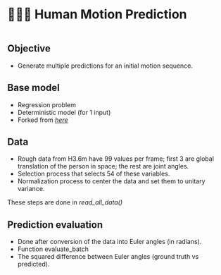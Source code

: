 # 🚶🏽‍♀️ **Human Motion Prediction**

<p align="center">
    <img src=""></img>
</p>


## **Objective**
- Generate multiple predictions for an initial motion sequence.

## **Base model**
- Regression problem
- Deterministic model (for 1 input)
- Forked from <u>_[here]()_</u>

## **Data**
- Rough data from H3.6m have 99 values per frame; first 3 are global translation of the person in space; the rest are joint angles.
- Selection process that selects 54 of these variables.
- Normalization process to center the data and set them to unitary variance.

These steps are done in _read_all_data()_

## **Prediction evaluation**
- Done after conversion of the data into Euler angles (in radians).
- Function evaluate_batch
- The squared difference between Euler angles (ground truth vs predicted).